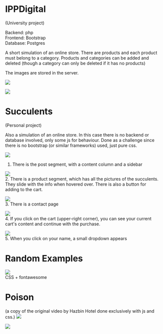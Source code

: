 # IPPDigital
(University project)  

Backend: php  
Frontend: Bootstrap  
Database: Postgres  

A short simulation of an online store. There are products and each product must belong to a category. Products and categories can be added and deleted (though a category can only be deleted if it has no products)

The images are stored in the server.

![](https://andieatwork.files.wordpress.com/2024/01/videofinalippd1.gif)

![](https://andieatwork.files.wordpress.com/2024/01/videofinalippd2.gif)



# Succulents
(Personal project)

Also a simulation of an online store. In this case there is no backend or database involved, only some js for behaviour.
Done as a challenge since there is no bootstrap (or similar frameworks) used, just pure css.

![](https://andieatwork.files.wordpress.com/2024/01/gif1.gif)  
1. There is the post segment, with a content column and a sidebar

![](https://andieatwork.files.wordpress.com/2024/01/gif2.gif)  
2. There is a product segment, which has all the pictures of the succulents. They slide with the info when hovered over. There is also a button for adding to the cart.

![](https://andieatwork.files.wordpress.com/2024/01/gif3.gif)  
3. There is a contact page

![](https://andieatwork.files.wordpress.com/2024/01/gif4.gif)  
4. If you click on the cart (upper-right corner), you can see your current cart's content and continue with the purchase.

![](https://andieatwork.files.wordpress.com/2024/01/gif5.gif)  
5. When you click on your name, a small dropdown appears


# Random Examples
![](https://andieatwork.files.wordpress.com/2024/01/picture.png)  
CSS + fontawesome

# Poison 
(a copy of the original video by Hazbin Hotel done exclusively with js and css.)
![](https://andieatwork.files.wordpress.com/2024/03/gif1.gif)

![](https://andieatwork.files.wordpress.com/2024/03/gif2.gif)
